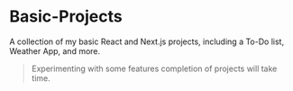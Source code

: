 # Basic-Projects
A collection of my basic React and Next.js projects, including a To-Do list, Weather App, and more.

> Experimenting with some features completion of projects will take time.